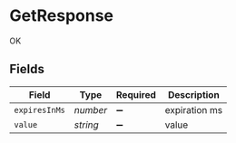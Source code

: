 # GetResponse

OK


## Fields

| Field              | Type               | Required           | Description        |
| ------------------ | ------------------ | ------------------ | ------------------ |
| `expiresInMs`      | *number*           | :heavy_minus_sign: | expiration ms      |
| `value`            | *string*           | :heavy_minus_sign: | value              |